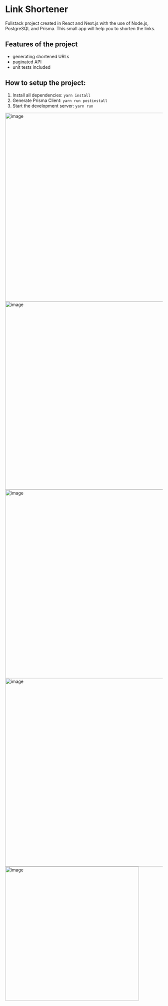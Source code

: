# Link Shortener

Fullstack project created in React and Next.js with the use of Node.js, PostgreSQL and Prisma.
This small app will help you to shorten the links.

## Features of the project

- generating shortened URLs
- paginated API
- unit tests included

## How to setup the project:

1. Install all dependencies: `yarn install`
2. Generate Prisma Client: `yarn run postinstall`
3. Start the development server: `yarn run`

<img width="600" alt="image" src="https://user-images.githubusercontent.com/92581964/208067756-241a35ef-0c69-4277-bab4-8983ba268fda.png">

<img width="600" alt="image" src="https://user-images.githubusercontent.com/92581964/208068045-245e34bb-4990-4069-be82-501ca3643ba8.png">

<img width="600" alt="image" src="https://user-images.githubusercontent.com/92581964/208068238-78bbe670-97c8-44f2-8870-5d678b605f48.png">

<img width="600" alt="image" src="https://user-images.githubusercontent.com/92581964/208068744-e6e40299-accf-45b6-affd-82456284921b.png">

<img width="427" alt="image" src="https://user-images.githubusercontent.com/92581964/208069651-bc58d23b-5527-48ed-afb6-5e4674b665bc.png">
